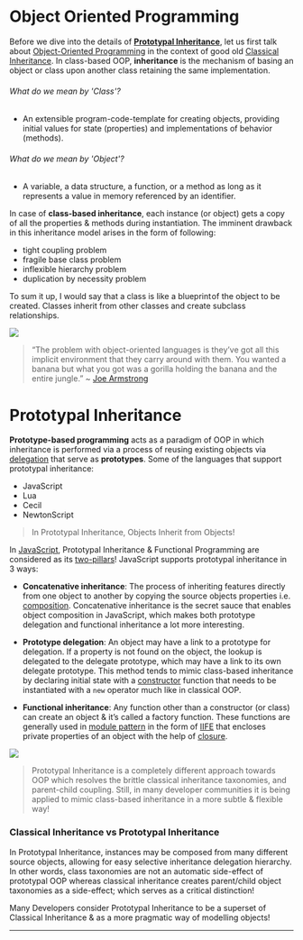 # Object Oriented Programming

Before we dive into the details of [**Prototypal Inheritance**][1], let us first talk about [Object-Oriented Programming][2] in the context of good old [Classical Inheritance][3]. In class-based OOP, **inheritance** is the mechanism of basing an object or class upon another class retaining the same implementation.

###### What do we mean by 'Class'?

- An extensible program-code-template for creating objects, providing initial values for state (properties) and implementations of behavior (methods).

###### What do we mean by 'Object'?

- A variable, a data structure, a function, or a method as long as it represents a value in memory referenced by an identifier.

In case of **class-based inheritance**, each instance (or object) gets a copy of all the properties & methods during instantiation. The imminent drawback in this inheritance model arises in the form of following:

- tight coupling problem
- fragile base class problem
- inflexible hierarchy problem
- duplication by necessity problem

To sum it up, I would say that a class is like a blueprint of the object to be created. Classes inherit from other classes and create subclass relationships.

![](https://i1.wp.com/pbiswas101.files.wordpress.com/2018/07/inheritance-2.png?ssl=1&w=450)


> “The problem with object-oriented languages is they’ve got all this implicit environment that they carry around with them. You wanted a banana but what you got was a gorilla holding the banana and the entire jungle.” ~ [Joe Armstrong][4]

# Prototypal Inheritance

**Prototype-based programming** acts as a paradigm of OOP in which inheritance is performed via a process of reusing existing objects via [delegation][5] that serve as **prototypes**. Some of the languages that support prototypal inheritance:

- JavaScript
- Lua
- Cecil
- NewtonScript

> In Prototypal Inheritance, Objects Inherit from Objects!

In [JavaScript][6], Prototypal Inheritance & Functional Programming are considered as its [two-pillars][7]! JavaScript supports prototypal inheritance in 3 ways:

- **Concatenative inheritance**: The process of inheriting features directly from one object to another by copying the source objects properties i.e. [composition][8]. Concatenative inheritance is the secret sauce that enables object composition in JavaScript, which makes both prototype delegation and functional inheritance a lot more interesting.

- **Prototype delegation**: An object may have a link to a prototype for delegation. If a property is not found on the object, the lookup is delegated to the delegate prototype, which may have a link to its own delegate prototype. This method tends to mimic class-based inheritance by declaring initial state with a [constructor][9] function that needs to be instantiated with a `new` operator much like in classical OOP.

- **Functional inheritance**: Any function other than a constructor (or class) can create an object & it’s called a factory function. These functions are generally used in [module pattern][10] in the form of [IIFE][11] that encloses private properties of an object with the help of [closure][12].

![](https://i2.wp.com/pbiswas101.files.wordpress.com/2018/07/prototypal_delegation.png?ssl=1&w=450)


> Prototypal Inheritance is a completely different approach towards OOP which resolves the brittle classical inheritance taxonomies, and parent-child coupling. Still, in many developer communities it is being applied to mimic class-based inheritance in a more subtle & flexible way!

### Classical Inheritance vs Prototypal Inheritance

In Prototypal Inheritance, instances may be composed from many different source objects, allowing for easy selective inheritance delegation hierarchy. In other words, class taxonomies are not an automatic side-effect of prototypal OOP whereas classical inheritance creates parent/child object taxonomies as a side-effect; which serves as a critical distinction!

Many Developers consider Prototypal Inheritance to be a superset of Classical Inheritance & as a more pragmatic way of modelling objects!

------------

[1]: https://en.wikipedia.org/wiki/Prototype-based_programming
[2]: https://en.wikipedia.org/wiki/Object-oriented_programming
[3]: https://en.wikipedia.org/wiki/Class-based_programming
[4]: https://en.wikipedia.org/wiki/Joe_Armstrong_(programmer)
[5]: https://en.wikipedia.org/wiki/Delegation_(object-oriented_programming)
[6]: https://en.wikipedia.org/wiki/JavaScript
[7]: https://medium.com/javascript-scene/the-two-pillars-of-javascript-ee6f3281e7f3
[8]: https://medium.com/code-monkey/object-composition-in-javascript-2f9b9077b5e6
[9]: https://en.wikipedia.org/wiki/Constructor_(object-oriented_programming)
[10]: https://en.wikipedia.org/wiki/Module_pattern
[11]: https://en.wikipedia.org/wiki/Immediately-invoked_function_expression
[12]: https://developer.mozilla.org/en/docs/Web/JavaScript/Closures
